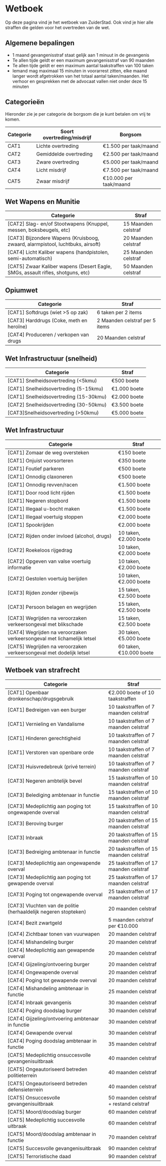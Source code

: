 # Wetboek
Op deze pagina vind je het wetboek van ZuiderStad. Ook vind je hier alle straffen die gelden voor het overtreden van de wet.

## Algemene bepalingen
<ul><li>1 maand gevangenisstraf staat gelijk aan 1 minuut in de gevangenis</li>
<li>Te allen tijde geldt er een maximum gevangenisstraf van 90 maanden</li>
<li>Te allen tijde geldt er een maximum aantal taakstraffen van 100 taken</li>
<li>Iemand mag maximaal 15 minuten in voorarrest zitten, elke maand langer wordt afgetrokken van het totaal aantal taken/maanden. Het verhoor en gesprekken met de advocaat vallen niet onder deze 15 minuten</li></ul>

## Categorieën
Hieronder zie je per categorie de borgsom die je kunt betalen om vrij te komen.
<table>
<thead><th>Categorie</th><th>Soort overtreding/misdrijf</th><th>Borgsom</th></tr></thead><tbody>
 <tr><td>CAT1</td><td>Lichte overtreding</td><td>€1.500 per taak/maand</td></tr>
 <tr><td>CAT2</td><td>Gemiddelde overtreding</td><td>€2.500 per taak/maand</td></tr>
 <tr><td>CAT3</td><td>Zware overtreding</td><td>€5.000 per taak/maand</td></tr>
 <tr><td>CAT4</td><td>Licht misdrijf</td><td>€7.500 per taak/maand</td></tr>
 <tr><td>CAT5</td><td>Zwaar misdrijf</td><td>€10.000 per taak/maand</td></tr>
</tbody></table>

## Wet Wapens en Munitie
<table>
<thead><th>Categorie</th><th>Straf</th><tbody>
 <tr><td>[CAT2] Slag- en/of Stootwapens (Knuppel, messen, boksbeugels, etc)</td><td>15 Maanden celstraf</td></tr>
 <tr><td>[CAT3] Bijzondere Wapens (Kruisboog, zwaard, alarmpistool, luchtbuks, airsoft)</td><td>20 Maanden celstraf</td></tr>
 <tr><td>[CAT4] Licht Kaliber wapens (handpistolen, semi-automatisch)</td><td>25 Maanden celstraf</td></tr>
 <tr><td>[CAT5] Zwaar Kaliber wapens (Desert Eagle, SMGs, assault rifles, shotguns, etc)</td><td>50 Maanden celstraf</td></tr>
</tbody></table>

## Opiumwet
<table>
<thead><th>Categorie</th><th>Straf</th><tbody>
 <tr><td>[CAT1] Softdrugs (wiet >5 op zak)</td><td>6 taken per 2 items</td></tr>
 <tr><td>[CAT3] Harddrugs (Coke, meth en heroïne)</td><td>2 Maanden celstraf per 5 items</td></tr>
 <tr><td>[CAT4] Produceren / verkopen van drugs</td><td>20 Maanden celstraf</td></tr>
</tbody></table>

## Wet Infrastructuur (snelheid)
<table>
<thead><th>Categorie</th><th>Straf</th><tbody>
 <tr><td>[CAT1] Snelheidsovertreding (<5kmu)</td><td>€500 boete</td></tr>
 <tr><td>[CAT1] Snelheidsovertreding (5-15kmu)</td><td>€1.000 boete</td></tr>
 <tr><td>[CAT1] Snelheidsovertreding (15-30kmu)</td><td>€2.000 boete</td></tr>
 <tr><td>[CAT2] Snelheidsovertreding (30-50kmu)</td><td>€3.500 boete</td></tr>
 <tr><td>[CAT3]Snelheidsovertreding (>50kmu)</td><td>€5.000 boete</td></tr>
</tbody></table>

## Wet Infrastructuur
<table>
<thead><th>Categorie</th><th>Straf</th><tbody>
 <tr><td>[CAT1] Zomaar de weg oversteken</td><td>€150 boete</td></tr>
 <tr><td>[CAT1] Onjuist voorsorteren</td><td>€350 boete</td></tr>
 <tr><td>[CAT1] Foutief parkeren</td><td>€500 boete</td></tr>
 <tr><td>[CAT1] Onnodig claxoneren</td><td>€500 boete</td></tr>
 <tr><td>[CAT1] Onnodig revven/racen</td><td>€1.500 boete</td></tr>
 <tr><td>[CAT1] Door rood licht rijden</td><td>€1.500 boete</td></tr>
 <tr><td>[CAT1] Negeren stopbord</td><td>€1.500 boete</td></tr>
 <tr><td>[CAT1] Illegaal u-bocht maken</td><td>€1.500 boete</td></tr>
 <tr><td>[CAT1] Illegaal voertuig stoppen</td><td>€2.000 boete</td></tr>
 <tr><td>[CAT1] Spookrijden</td><td>€2.000 boete</td></tr>
 <tr><td>[CAT2] Rijden onder invloed (alcohol, drugs)</td><td>10 taken, €2.000 boete</td></tr>
 <tr><td>[CAT2] Roekeloos rijgedrag</td><td>10 taken, €2.000 boete</td></tr>
 <tr><td>[CAT2] Opgeven van valse voertuig informatie </td><td>10 taken, €2.000 boete</td></tr>
 <tr><td>[CAT2] Gestolen voertuig berijden </td><td>10 taken, €2.000 boete</td></tr>
 <tr><td>[CAT3] Rijden zonder rijbewijs </td><td>15 taken, €2.500 boete</td></tr>
 <tr><td>[CAT3] Persoon belagen en wegrijden </td><td>15 taken, €2.500 boete</td></tr>
 <tr><td>[CAT3] Wegrijden na veroorzaken verkeersongeval met blikschade</td><td>15 taken, €2.500 boete</td></tr>
 <tr><td>[CAT4] Wegrijden na veroorzaken verkeersongeval met lichamelijk letsel</td><td>30 taken, €5.000 boete</td></tr>
 <tr><td>[CAT5] Wegrijden na veroorzaken verkeersongeval met dodelijk letsel</td><td>60 taken, €10.000 boete</td></tr>
</tbody></table>

## Wetboek van strafrecht
<table>
<thead><th>Categorie</th><th>Straf</th><tbody>
 <tr><td>[CAT1] Openbaar dronkenschap/drugsgebruik</td><td>€2.000 boete of 10 taakstraffen</td></tr>
 <tr><td>[CAT1] Bedreigen van een burger</td><td>10 taakstraffen of 7 maanden celstraf</td></tr>
 <tr><td>[CAT1] Vernieling en Vandalisme</td><td>10 taakstraffen of 7 maanden celstraf</td></tr>
 <tr><td>[CAT1] Hinderen gerechtigheid</td><td>10 taakstraffen of 7 maanden celstraf</td></tr>
 <tr><td>[CAT1] Verstoren van openbare orde</td><td>10 taakstraffen of 7 maanden celstraf</td></tr>
 <tr><td>[CAT3] Huisvredebreuk (privé terrein)</td><td>10 taakstraffen of 7 maanden celstraf</td></tr>
 <tr><td>[CAT3] Negeren ambtelijk bevel</td><td>15 taakstraffen of 10 maanden celstraf</td></tr>
 <tr><td>[CAT3] Belediging ambtenaar in functie</td><td>15 taakstraffen of 10 maanden celstraf</td></tr>
 <tr><td>[CAT3] Medeplichtig aan poging tot ongewapende overval</td><td>15 taakstraffen of 10 maanden celstraf</td></tr>
 <tr><td>[CAT3] Beroving burger</td><td>20 taakstraffen of 15 maanden celstraf</td></tr>
 <tr><td>[CAT3] Inbraak</td><td>20 taakstraffen of 15 maanden celstraf</td></tr>
 <tr><td>[CAT3] Bedreiging ambtenaar in functie </td><td>20 taakstraffen of 15 maanden celstraf</td></tr>
 <tr><td>[CAT3] Medeplichtig aan ongewapende overval</td><td>25 taakstraffen of 17 maanden celstraf</td></tr>
 <tr><td>[CAT3] Medeplichtig aan poging tot gewapende overval</td><td>25 taakstraffen of 17 maanden celstraf</td></tr>
 <tr><td>[CAT3] Poging tot ongewapende overval</td><td>25 taakstraffen of 17 maanden celstraf</td></tr>
 <tr><td>[CAT3] Vluchten van de politie (herhaaldelijk negeren stopteken)</td><td>20 maanden celstraf</td></tr>
 <tr><td>[CAT4] Bezit zwartgeld</td><td>5 maanden celstraf per €10.000</td></tr>
 <tr><td>[CAT4] Zichtbaar tonen van vuurwapen</td><td>20 maanden celstraf</td></tr>
 <tr><td>[CAT4] Mishandeling burger </td><td>20 maanden celstraf</td></tr>
 <tr><td>[CAT4] Medeplichtig aan gewapende overval</td><td>20 maanden celstraf</td></tr>
 <tr><td>[CAT4] Gijzeling/ontvoering burger</td><td>20 maanden celstraf</td></tr>
 <tr><td>[CAT4] Ongewapende overval</td><td>20 maanden celstraf</td></tr>
 <tr><td>[CAT4] Poging tot gewapende overval</td><td>20 maanden celstraf</td></tr>
 <tr><td>[CAT4] Mishandeling ambtenaar in functie </td><td>25 maanden celstraf</td></tr>
 <tr><td>[CAT4] Inbraak gevangenis</td><td>30 maanden celstraf</td></tr>
 <tr><td>[CAT4] Poging doodslag burger</td><td>30 maanden celstraf</td></tr>
 <tr><td>[CAT4] Gijzeling/ontvoering ambtenaar in functie</td><td>30 maanden celstraf</td></tr>
 <tr><td>[CAT4] Gewapende overval</td><td>30 maanden celstraf</td></tr>
 <tr><td>[CAT4] Poging doodslag ambtenaar in functie</td><td>35 maanden celstraf</td></tr>
 <tr><td>[CAT5] Medeplichtig onsuccesvolle gevangenisuitbraak</td><td>40 maanden celstraf</td></tr>
 <tr><td>[CAT5] Ongeautoriseerd betreden politieterrein</td><td>40 maanden celstraf</td></tr>
 <tr><td>[CAT5] Ongeautoriseerd betreden defensieterrein</td><td>40 maanden celstraf</td></tr>
 <tr><td>[CAT5] Onsuccesvolle gevangenisuitbraak</td><td>50 maanden celstraf + restand celstraf</td></tr>
 <tr><td>[CAT5] Moord/doodslag burger </td><td>60 maanden celstraf</td></tr>
 <tr><td>[CAT5] Medeplichtig succesvolle uitbraak</td><td>60 maanden celstraf</td></tr>
 <tr><td>[CAT5] Moord/doodslag ambtenaar in functie</td><td>70 maanden celstraf</td></tr>
 <tr><td>[CAT5] Succesvolle gevangenisuitbraak</td><td>90 maanden celstraf</td></tr>
 <tr><td>[CAT5] Terroristische daad</td><td>90 maanden celstraf</td></tr>
</tbody></table>

